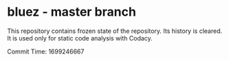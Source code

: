 # bluez - master branch

This repository contains frozen state of the repository.
Its history is cleared. It is used only for static code
analysis with Codacy.

Commit Time: 1699246667
